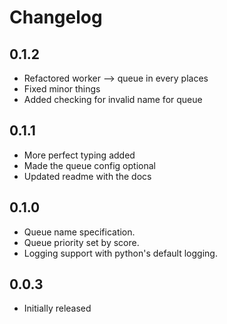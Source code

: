 # Changelog

## 0.1.2

- Refactored worker --> queue in every places
- Fixed minor things
- Added checking for invalid name for queue

## 0.1.1

- More perfect typing added
- Made the queue config optional
- Updated readme with the docs

## 0.1.0

- Queue name specification.
- Queue priority set by score.
- Logging support with python's default logging.

## 0.0.3

- Initially released
